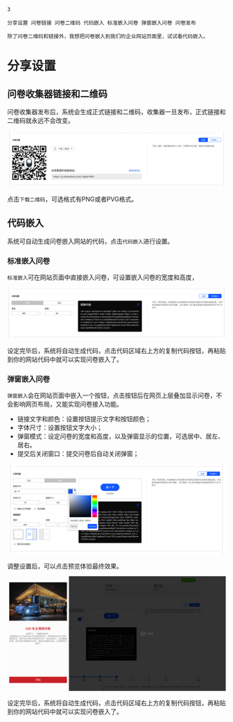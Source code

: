 ```index
3
```
```tag
分享设置 问卷链接 问卷二维码 代码嵌入 标准嵌入问卷 弹窗嵌入问卷 问卷发布
```
```summary
除了问卷二维码和链接外，我想把问卷嵌入到我们的企业网站页面里，试试看代码嵌入。
```
# 分享设置

## 问卷收集器链接和二维码
问卷收集器发布后，系统会生成正式链接和二维码，收集器一旦发布，正式链接和二维码就永远不会改变。

<img src='../assets/surveyCollector/03shareSetting/shareSetting.png'>

点击`下载二维码`，可选格式有PNG或者PVG格式。

## 代码嵌入
系统可自动生成问卷嵌入网站的代码，点击`代码嵌入`进行设置。

### 标准嵌入问卷
`标准嵌入`可在网站页面中直接嵌入问卷，可设置嵌入问卷的宽度和高度，

<img src='../assets/surveyCollector/03shareSetting/shareSettingEmbed.png'>

设定完毕后，系统将自动生成代码，点击代码区域右上方的复制代码按钮，再粘贴到你的网站代码中就可以实现问卷嵌入了。

### 弹窗嵌入问卷
`弹窗嵌入`会在网站页面中嵌入一个按钮，点击按钮后在网页上层叠加显示问卷，不会影响网页布局，又能实现问卷接入功能。

+ 链接文字和颜色：设置按钮提示文字和按钮颜色；
+ 字体尺寸：设置按钮文字大小；
+ 弹窗模式：设定问卷的宽度和高度，以及弹窗显示的位置，可选居中、居左、居右。
+ 提交后关闭窗口：提交问卷后自动关闭弹窗；
  
<img src='../assets/surveyCollector/03shareSetting/shareSettingPopup.png'>

调整设置后，可以点击预览体验最终效果。

<img src='../assets/surveyCollector/03shareSetting/shareSettingPopupPreview.png'>

设定完毕后，系统将自动生成代码，点击代码区域右上方的复制代码按钮，再粘贴到你的网站代码中就可以实现问卷嵌入了。
